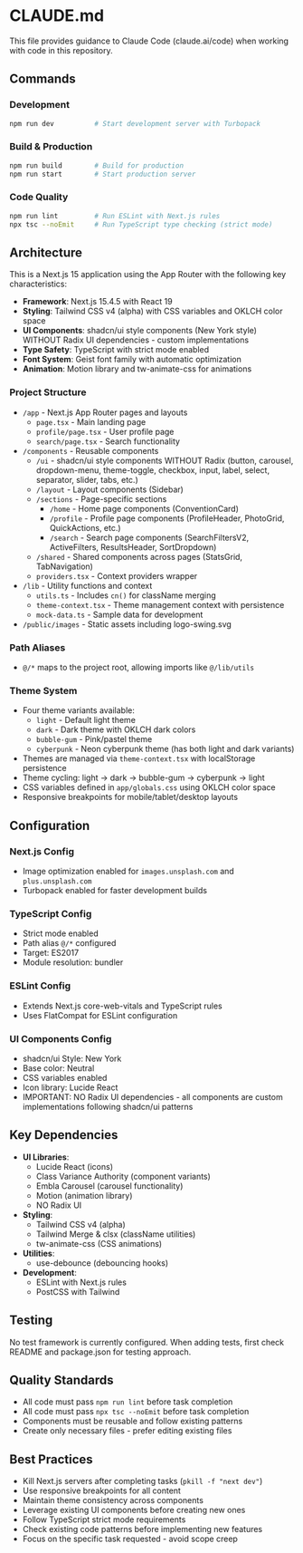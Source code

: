 # CLAUDE.md

This file provides guidance to Claude Code (claude.ai/code) when working with code in this repository.

## Commands

### Development
```bash
npm run dev          # Start development server with Turbopack
```

### Build & Production
```bash
npm run build        # Build for production
npm run start        # Start production server
```

### Code Quality
```bash
npm run lint         # Run ESLint with Next.js rules
npx tsc --noEmit     # Run TypeScript type checking (strict mode)
```

## Architecture

This is a Next.js 15 application using the App Router with the following key characteristics:

- **Framework**: Next.js 15.4.5 with React 19
- **Styling**: Tailwind CSS v4 (alpha) with CSS variables and OKLCH color space
- **UI Components**: shadcn/ui style components (New York style) WITHOUT Radix UI dependencies - custom implementations
- **Type Safety**: TypeScript with strict mode enabled
- **Font System**: Geist font family with automatic optimization
- **Animation**: Motion library and tw-animate-css for animations

### Project Structure
- `/app` - Next.js App Router pages and layouts
  - `page.tsx` - Main landing page
  - `profile/page.tsx` - User profile page
  - `search/page.tsx` - Search functionality
- `/components` - Reusable components
  - `/ui` - shadcn/ui style components WITHOUT Radix (button, carousel, dropdown-menu, theme-toggle, checkbox, input, label, select, separator, slider, tabs, etc.)
  - `/layout` - Layout components (Sidebar)
  - `/sections` - Page-specific sections
    - `/home` - Home page components (ConventionCard)
    - `/profile` - Profile page components (ProfileHeader, PhotoGrid, QuickActions, etc.)
    - `/search` - Search page components (SearchFiltersV2, ActiveFilters, ResultsHeader, SortDropdown)
  - `/shared` - Shared components across pages (StatsGrid, TabNavigation)
  - `providers.tsx` - Context providers wrapper
- `/lib` - Utility functions and context
  - `utils.ts` - Includes `cn()` for className merging
  - `theme-context.tsx` - Theme management context with persistence
  - `mock-data.ts` - Sample data for development
- `/public/images` - Static assets including logo-swing.svg

### Path Aliases
- `@/*` maps to the project root, allowing imports like `@/lib/utils`

### Theme System
- Four theme variants available:
  - `light` - Default light theme
  - `dark` - Dark theme with OKLCH dark colors
  - `bubble-gum` - Pink/pastel theme
  - `cyberpunk` - Neon cyberpunk theme (has both light and dark variants)
- Themes are managed via `theme-context.tsx` with localStorage persistence
- Theme cycling: light → dark → bubble-gum → cyberpunk → light
- CSS variables defined in `app/globals.css` using OKLCH color space
- Responsive breakpoints for mobile/tablet/desktop layouts

## Configuration

### Next.js Config
- Image optimization enabled for `images.unsplash.com` and `plus.unsplash.com`
- Turbopack enabled for faster development builds

### TypeScript Config
- Strict mode enabled
- Path alias `@/*` configured
- Target: ES2017
- Module resolution: bundler

### ESLint Config
- Extends Next.js core-web-vitals and TypeScript rules
- Uses FlatCompat for ESLint configuration

### UI Components Config
- shadcn/ui Style: New York
- Base color: Neutral
- CSS variables enabled
- Icon library: Lucide React
- IMPORTANT: NO Radix UI dependencies - all components are custom implementations following shadcn/ui patterns

## Key Dependencies

- **UI Libraries**: 
  - Lucide React (icons)
  - Class Variance Authority (component variants)
  - Embla Carousel (carousel functionality)
  - Motion (animation library)
  - NO Radix UI
- **Styling**: 
  - Tailwind CSS v4 (alpha)
  - Tailwind Merge & clsx (className utilities)
  - tw-animate-css (CSS animations)
- **Utilities**:
  - use-debounce (debouncing hooks)
- **Development**: 
  - ESLint with Next.js rules
  - PostCSS with Tailwind

## Testing

No test framework is currently configured. When adding tests, first check README and package.json for testing approach.

## Quality Standards

- All code must pass `npm run lint` before task completion
- All code must pass `npx tsc --noEmit` before task completion
- Components must be reusable and follow existing patterns
- Create only necessary files - prefer editing existing files

## Best Practices

- Kill Next.js servers after completing tasks (`pkill -f "next dev"`)
- Use responsive breakpoints for all content
- Maintain theme consistency across components
- Leverage existing UI components before creating new ones
- Follow TypeScript strict mode requirements
- Check existing code patterns before implementing new features
- Focus on the specific task requested - avoid scope creep